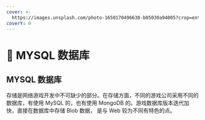 ```yaml
---
cover: >-
  https://images.unsplash.com/photo-1650170496638-b05030a94005?crop=entropy&cs=srgb&fm=jpg&ixid=MnwxOTcwMjR8MHwxfHJhbmRvbXx8fHx8fHx8fDE2NTI1MzAzMzQ&ixlib=rb-1.2.1&q=85
coverY: 0
---
```


# 🚗 MYSQL 数据库

## MYSQL 数据库

存储是网络游戏开发中不可缺少的部分。在存储方面，不同的游戏公司采用不同的数据库，有使用 MySQL 的，也有使用 MongoDB 的。游戏数据库版本迭代加快，直接在数据库中存储 Blob 数据，
是与 Web 较为不同有特色的点。
